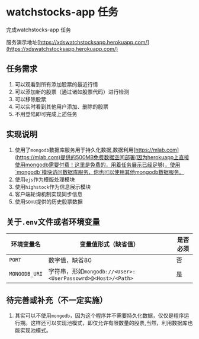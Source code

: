# watchstocks-app 任务 
完成watchstocks-app 任务

服务演示地址[https://xdswatchstocksapp.herokuapp.com/](https://xdswatchstocksapp.herokuapp.com/)

## 任务需求
1. 可以观看到所有添加股票的最近行情
1. 可以添加新的股票（通过诸如股票代码）进行检测
1. 可以移除股票
1. 可以实时看到其他用户添加、删除的股票
1. 不用登陆即可完成上述任务

## 实现说明

1. 使用了`mongodb`数据库服务用于持久化数据,数据利用[https://mlab.com](https://mlab.com)提供的500MB免费数据空间部署(因为herokuapp上直接使用mongodb需要付费！这里是免费的，用着任务展示已经足够)，使用`mongodb`模块访问数据库服务，你也可以使用其他mongodb数据服务。
1. 使用`ejs`作为模版处理模块
1. 使用`highstock`作为信息展示模块
1. 客户端轮询机制实现同步信息
1. 使用`SOHU`提供的历史股票数据


## 关于`.env`文件或者环境变量
| 环境变量名 | 变量值形式（缺省值）| 是否必须 |
| ------------- | ------------- | ------------- |
|  `PORT` | 数字值，缺省80 | 否  |
|  `MONGODB_URI` | 字符串，形如`mongodb://<User>:<UserPassowrd>@<Host>/<Path>` | 是  |
  
## 待完善或补充（不一定实施）
1. 其实可以不使用`mongodb`，因为这个程序并不需要持久化数据，仅仅是程序运行期。这样还可以实现池模式，即仅允许有限数量的股票,当然，利用数据库也能实现池模式。


